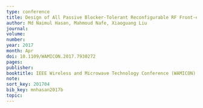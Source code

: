 ```yaml
---
type: conference
title: Design of All Passive Blocker-Tolerant Reconfigurable RF Front-end Filter
author: Md Naimul Hasan, Mahmoud Nafe, Xiaoguang Liu
journal:
volume:
number:
year: 2017
month: Apr
doi: 10.1109/WAMICON.2017.7930272
pages:
publisher:
booktitle: IEEE Wireless and Microwave Technology Conference (WAMICON)
note:
sort_key: 201704
bib_key: mnhasan2017b
topic:
---
```


